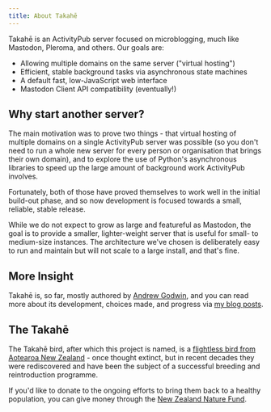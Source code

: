 ```yaml
---
title: About Takahē
---
```


Takahē is an ActivityPub server focused on microblogging, much like Mastodon,
Pleroma, and others. Our goals are:

* Allowing multiple domains on the same server ("virtual hosting")
* Efficient, stable background tasks via asynchronous state machines
* A default fast, low-JavaScript web interface
* Mastodon Client API compatibility (eventually!)


## Why start another server?

The main motivation was to prove two things - that virtual hosting of multiple
domains on a single ActivityPub server was possible (so you don't need
to run a whole new server for every person or organisation that brings their
own domain), and to explore the use of Python's asynchronous libraries to
speed up the large amount of background work ActivityPub involves.

Fortunately, both of those have proved themselves to work well in the initial
build-out phase, and so now development is focused towards a small, reliable,
stable release.

While we do not expect to grow as large and featureful as Mastodon, the goal
is to provide a smaller, lighter-weight server that is useful for small- to
medium-size instances. The architecture we've chosen is deliberately easy to
run and maintain but will not scale to a large install, and that's fine.

## More Insight

Takahē is, so far, mostly authored by [Andrew Godwin](https://aeracode.org/),
and you can read more about its development, choices made, and progress via
[my blog posts](https://aeracode.org/category/takahe).


## The Takahē

The Takahē bird, after which this project is named, is a
[flightless bird from Aotearoa New Zealand](https://en.wikipedia.org/wiki/Takah%C4%93) -
once thought extinct, but in recent decades they were rediscovered and have
been the subject of a successful breeding and reintroduction programme.

If you'd like to donate to the ongoing efforts to bring them back to a healthy
population, you can give money through the
[New Zealand Nature Fund](https://nznaturefund.org/projects/takahe-recovery-programme/).
